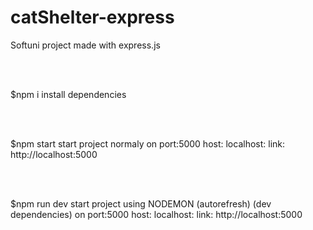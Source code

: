 # catShelter-express
Softuni project made with express.js

<br>
<br>

$npm i
  install dependencies
  
  <br>
  <br>
  
$npm start
  start project normaly on port:5000 host: localhost: link: http://localhost:5000
  
  <br>
  <br>
  
$npm run dev
  start project using NODEMON (autorefresh) (dev dependencies) on port:5000 host: localhost: link: http://localhost:5000
